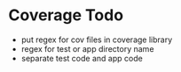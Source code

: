 # Coverage Todo
* put regex for cov files in coverage library
* regex for test or app directory name
* separate test code and app code